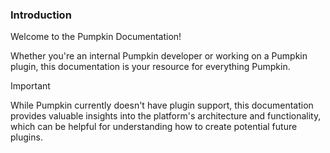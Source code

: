 ### Introduction

Welcome to the Pumpkin Documentation!

Whether you're an internal Pumpkin developer or working on a Pumpkin plugin, this documentation is your resource for everything Pumpkin.

> [!IMPORTANT]
> While Pumpkin currently doesn't have plugin support, this documentation provides valuable insights into the platform's architecture and functionality, which can be helpful for understanding how to create potential future plugins.
